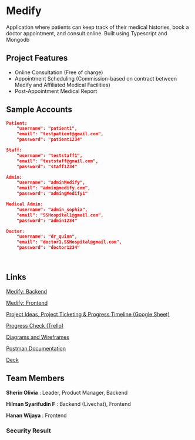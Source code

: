 # Medify
Application where patients can keep track of their medical histories, book a doctor appointment, and consult online. Built using Typescript and Mongodb

## Project Features
- Online Consultation (Free of charge)
- Appointment Scheduling (Commission-based on contract between Medify and Affiliated Medical Facilities)
- Post-Appointment Medical Report 
  
## Sample Accounts
```JSON
Patient:
    "username": "patient1",
    "email": "testpatient@gmail.com",
    "password": "patient1234"
```
```JSON
Staff:
    "username": "teststaff1",
    "email": "teststaff@gmail.com",
    "password": "staff1234"
```
```JSON
Admin:
    "username": "adminMedify",
    "email": "admin@medify.com",
    "password": "admin@Medify1"
```
```JSON
Medical Admin:
    "username": "admin_sophia",
    "email": "SSHospital1@gmail.com",
    "password": "admin1234"
```
```JSON
Doctor:
    "username": "dr_quinn",
    "email": "doctor1.SSHospital@gmail.com",
    "password": "doctor1234"
```
<br>

## Links
<a href="https://medify-uzic.onrender.com">Medify: Backend</a>

<a href="https://medify-prod.netlify.app">Medify: Frontend</a>

<a href="https://docs.google.com/spreadsheets/d/1Rs6snm-nbOfYt00FW2GibdNm9bIOVbbXbR2goG1dm3w/edit?usp=sharing">Project Ideas, Project Ticketing & Progress Timeline (Google Sheet)</a>

<a href="https://trello.com/invite/b/0JEkgHAD/ATTI343fb8f3b724de68d979c9878abd05dd80E307E1/my-trello-board">Progress Check (Trello)</a>

<a href="https://whimsical.com/wireframes-KosWUGqEVTzBua53irMM6a">Diagrams and Wireframes</a>

<a href="https://documenter.getpostman.com/view/29093953/2s9Ykkei6w">Postman Documentation</a>

<a href="https://docs.google.com/presentation/d/1go7B_Oom29Qz7pXoP83a3XQpVzEtZodW/edit?usp=drive_link&ouid=103234162257453132089&rtpof=true&sd=true">Deck</a>

## Team Members
**Sherin Olivia** : Leader, Product Manager, Backend

**Hilman Syarifudin F** : Backend (Livechat), Frontend

**Hanan Wijaya** : Frontend

### Security Result
